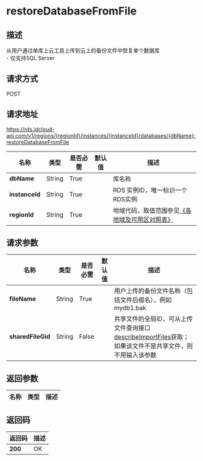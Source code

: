 # restoreDatabaseFromFile


## 描述
从用户通过单库上云工具上传到云上的备份文件中恢复单个数据库<br>- 仅支持SQL Server

## 请求方式
POST

## 请求地址
https://rds.jdcloud-api.com/v1/regions/{regionId}/instances/{instanceId}/databases/{dbName}:restoreDatabaseFromFile

|名称|类型|是否必需|默认值|描述|
|---|---|---|---|---|
|**dbName**|String|True| |库名称|
|**instanceId**|String|True| |RDS 实例ID，唯一标识一个RDS实例|
|**regionId**|String|True| |地域代码，取值范围参见[《各地域及可用区对照表》](../Enum-Definitions/Regions-AZ.md)|

## 请求参数
|名称|类型|是否必需|默认值|描述|
|---|---|---|---|---|
|**fileName**|String|True| |用户上传的备份文件名称（包括文件后缀名），例如mydb1.bak|
|**sharedFileGid**|String|False| |共享文件的全局ID，可从上传文件查询接口[describeImportFiles](../import/describeImportFiles.md)获取；如果该文件不是共享文件，则不用输入该参数|


## 返回参数
|名称|类型|描述|
|---|---|---|



## 返回码
|返回码|描述|
|---|---|
|**200**|OK|
